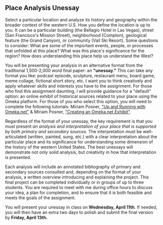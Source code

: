 ## Place Analysis Unessay

Select a particular location and analyze its history and geography within the broader context of the western U.S. How you define the location is  up to you. It can be a particular building (the Bellagio Hotel in Las Vegas), street (San Francisco's Mission Street), neighborhood (Compton), geological feature (the Grand Canyon), or community (Vail Ski Resort). Some questions to consider: What are some of the important events, people, or processes that unfolded at this place? What was this place's significance for the region? How does understanding this place help us understand the West?

You will be presenting your analysis in an alternative format from the traditional 1,500-2,000 word final paper: an **"unessay."** This can take any format you like: podcast episode, sculpture, restaurant menu, board game, meme collage, fictional short story, etc. I want you to think creatively and apply whatever skills and interests you have to the assignment. For those who find this assignment daunting, I will provide guidance for a "default" option: an online exhibit of historical sources related to your place using the Omeka platform. For those of you who select this option, you will need to complete the following tutorials: Miriam Posner, ["Up and Running with Omeka.net"](http://programminghistorian.org/lessons/up-and-running-with-omeka) & Miriam Posner, ["Creating an Omeka.net Exhibit"](http://programminghistorian.org/lessons/creating-an-omeka-exhibit).

Regardless of the format of your unessay, the key requirement is that you must present *an analysis and interpretation of your place that is supported by both primary and secondary sources.* The interpretation must be well-articulated (written, painted, sung, etc.) with a clear interpretation about the particular place and its significance for understanding some dimension of the history of the western United States. The best unessays will demonstrate not only solid analysis, but creativity in how that interpretation is presented.

Each analysis will include an annotated bibliography of primary and secondary sources consulted and, depending on the format of your analysis, a written overview introducing and explaining the project. This final project can be completed individually or in groups of up to three students. You are required to meet with me during office hours to discuss your idea, a plan for completion, and to ensure that it is both feasible and meets the goals of the assignment. 

You will present your unessay in class on **Wednesday, April 11th**. If needed, you will then have an extra two days to polish and submit the final version by **Friday, April 13th.**